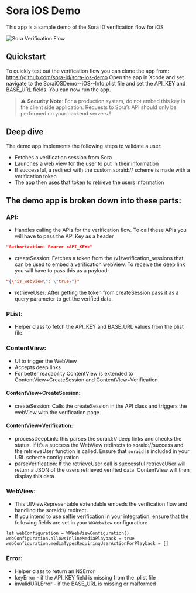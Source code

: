 # Sora iOS Demo
This app is a sample demo of the Sora ID verification flow for iOS

![Sora Verification Flow](https://files.readme.io/03e4657-Simulator_Screen_Shot_-_iPhone_X_15.2_-_2022-04-12_at_13.11.04.png)

## Quickstart
To quickly test out the verification flow you can clone the app from:
https://github.com/sora-id/sora-ios-demo
Open the app in Xcode and set navigate to the SoraiOSDemo--iOS--Info.plist file and set the API_KEY and BASE_URL fields. You can now run the app.

> ⚠️ **Security Note**: For a production system, do not embed this key in the client side application. Requests to Sora’s API should only be performed on your backend servers.!

## Deep dive
The demo app implements the following steps to validate a user:
 - Fetches a verification session from Sora
 - Launches a web view for the user to put in their information
 - If successful, a redirect with the custom soraid:// scheme is made with a verification token
 - The app then uses that token to retrieve the users information

## The demo app is broken down into these parts:

### API:
- Handles calling the APIs for the verification flow. To call these APIs you will have to pass the API Key as a header
```json
"Authorization: Bearer <API_KEY>"
```
- createSession: Fetches a token from the /v1/verification_sessions that can be used to embed a verification webView. To receive the deep link you will have to pass this as a payload:
```json
"{\"is_webview\": \"true\"}"
```
- retrieveUser: After getting the token from createSession pass it as a query parameter to get the verified data.

### PList:
- Helper class to fetch the API_KEY and BASE_URL values from the plist file

### ContentView:
- UI to trigger the WebView
- Accepts deep links
- For better readability ContentView is extended to ContentView+CreateSession and ContentView+Verification

#### ContentView+CreateSession:
- createSession: Calls the createSession in the API class and triggers the webView with the verification page

#### ContentView+Verification:
- processDeepLink: this parses the soraid:// deep links and checks the status. If it’s a success the WebView redirects to soraid://success and the retrieveUser function is called. Ensure that `soraid` is included in your URL scheme configuration.
- parseVerification: If the retrieveUser call is successful retrieveUser  will return a JSON of the users retrieved verified data. ContentView will then display this data

### WebView:
- This UIViewRepresentable extendable embeds the verification flow and handling the soraid:// redirect. 
- If you intend to use selfie verification in your integration, ensure that the following fields are set in your `WKWebView` configuration:
```
let webConfiguration = WKWebViewConfiguration()
webConfiguration.allowsInlineMediaPlayback = true
webConfiguration.mediaTypesRequiringUserActionForPlayback = []
```

### Error:
- Helper class to return an NSError
- keyError - if the API_KEY field is missing from the .plist file
- invalidURLError - if the BASE_URL is missing or malformed

